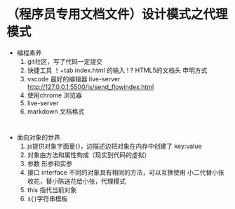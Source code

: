 # （程序员专用文档文件）设计模式之代理模式

- 编程素养
    1. git社区，写了代码一定提交
    2. 快捷工具
        ！+tab index.html 的输入
        ! ? HTML5的文档头 申明方式
    3. vscode 最好的编辑器
        live-server
        http://127.0.0.1:5500/js/send_flowindex.html
    4. 使用chrome 浏览器
    5. live-server 
    6. markdown 文档格式
        # <h1></h1>
- 面向对象的世界
    1. js提供对象字面量{}，边描述边把对象在内存中创建了
        key:value
    2. 对象由方法和属性构成（现实到代码的虚拟）
    3. 参数 形参和实参
    4. 接口 interface
        不同的对象具有相同的方法，可以互换使用
        小二代替小张收花，替小陈送花给小张，代理模式
    5. this 指代当前对象
    6. `${}`字符串模板
